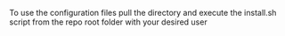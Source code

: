 To use the configuration files pull the directory and execute the install.sh script from the repo root folder with your desired user
